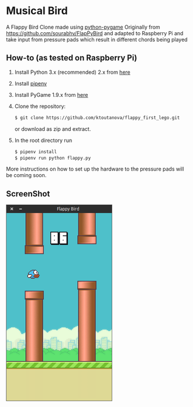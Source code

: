 Musical Bird
===============

A Flappy Bird Clone made using [python-pygame][pygame]
Originally from https://github.com/sourabhv/FlapPyBird and adapted to Raspberry Pi and take input from pressure pads which result in different chords being played

How-to (as tested on Raspberry Pi)
---------------------------

1. Install Python 3.x (recommended) 2.x from [here](https://www.python.org/download/releases/)

1. Install [pipenv]

1. Install PyGame 1.9.x from [here](http://www.pygame.org/download.shtml)

1. Clone the repository:

   ```bash
   $ git clone https://github.com/ktoutanova/flappy_first_lego.git
   ```

   or download as zip and extract.

1. In the root directory run

   ```bash
   $ pipenv install
   $ pipenv run python flappy.py
   ```

More instructions on how to set up the hardware to the pressure pads will be coming soon.

ScreenShot
----------

![Flappy Bird](screenshot1.png)

[pygame]: http://www.pygame.org
[pipenv]: https://pipenv.readthedocs.io/en/latest/

